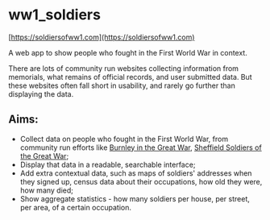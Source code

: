 # ww1_soldiers

[https://soldiersofww1.com](https://soldiersofww1.com)

A web app to show people who fought in the First World War in context. 

There are lots of community run websites collecting information from memorials, what remains of official records, and user submitted data. But these websites often fall short in usability, and rarely go further than displaying the data.

## Aims:
- Collect data on people who fought in the First World War, from community run efforts like [Burnley in the Great War](http://burnleyinthegreatwar.info/), [Sheffield Soldiers of the Great War](https://www.sheffieldsoldierww1.co.uk/Home.html);
- Display that data in a readable, searchable interface;
- Add extra contextual data, such as maps of soldiers' addresses when they signed up, census data about their occupations, how old they were, how many died;
- Show aggregate statistics - how many soldiers per house, per street, per area, of a certain occupation.

